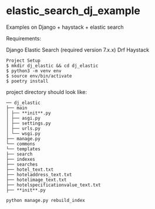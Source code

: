 # elastic_search_dj_example

Examples on Django + haystack + elastic search

Requirements:

Django
Elastic Search (required version 7.x.x)
Drf Haystack

```
Project Setup
$ mkdir dj_elastic && cd dj_elastic
$ python3 -m venv env
$ source env/bin/activate
$ poetry install
```
project directory should look like:

```
── dj_elastic
├── main
│ ├── **init**.py
│ ├── asgi.py
│ ├── settings.py
│ ├── urls.py
│ └── wsgi.py
├── manage.py
└── commons
└── templates
├── search
├── indexes
├── searches
├── hotel_text.txt
├── hoteladdress_text.txt
├── hotelimage_text.txt
├── hotelspecificationvalue_text.txt
├── **init**.py
```

```
python manage.py rebuild_index
```
